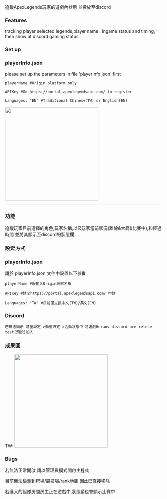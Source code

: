 追蹤ApexLegends玩家的遊戲內狀態 並投放至discord

### Features
   
   tracking player selected legends,player name , ingame status and timing, then show at discord gaming status


### Set up


   ### playerInfo.json


   please set up the parameters in file 'playerInfo.json' first

    playerName #Origin platform only
   
    APIKey #Go https://portal.apexlegendsapi.com/ to register
   
    Languages: "EN" #Traditional Chinese(TW) or English(EN)
    



<a href="https://github.com/a3510377" style="border-radius:50%">
    <img width="300px" src="https://media.discordapp.net/attachments/872419914718273587/976855909185773578/unknown.png">
</a>





_____________________________________________________________________________________________________________________________________
### 功能

   追蹤玩家目前選擇的角色,玩家名稱,以及玩家當前狀況(離線&大廳&比賽中),和經過時間 並將其顯示至discord的狀態欄


### 設定方式


   ### playerInfo.json


   請於 playerInfo.json 文件中設置以下參數

    playerName #限輸入Origin玩家名稱 
   
    APIKey #請至https://portal.apexlegendsapi.com/ 申請 
   
    Languages: "TW" #目前僅支援中文(TW)/英文(EN)
    

   ### Discord


    若無法顯示 請至設定->動態設定->活動狀態中 將遊戲Hexaov discord pre-relese test(預設)加入





### 成果圖

TW:
<a href="https://github.com/a3510377" style="border-radius:50%">
    <img width="300px" src="https://media.discordapp.net/attachments/872419914718273587/976852857506656256/unknown.png">
</a>


### Bugs
若無法正常開啟 請以管理員模式開啟主程式

目前無法檢測到靶場/競技場/rank地圖 因此已直接移除

若進入的組隊房間房主正在遊戲中,狀態藍也會顯示比賽中

